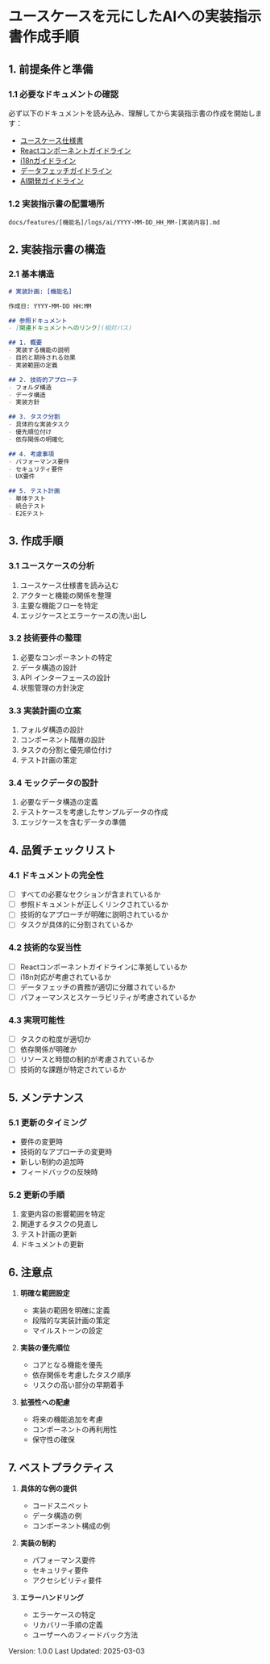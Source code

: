 # ユースケースを元にしたAIへの実装指示書作成手順

## 1. 前提条件と準備

### 1.1 必要なドキュメントの確認
必ず以下のドキュメントを読み込み、理解してから実装指示書の作成を開始します：

- [ユースケース仕様書](../usecases/)
- [Reactコンポーネントガイドライン](./react-components.md)
- [i18nガイドライン](./i18n-guidelines.md)
- [データフェッチガイドライン](./data-fetching.md)
- [AI開発ガイドライン](./ai-development.md)

### 1.2 実装指示書の配置場所
```
docs/features/[機能名]/logs/ai/YYYY-MM-DD_HH_MM-[実装内容].md
```

## 2. 実装指示書の構造

### 2.1 基本構造
```markdown
# 実装計画: [機能名]

作成日: YYYY-MM-DD HH:MM

## 参照ドキュメント
- [関連ドキュメントへのリンク](相対パス)

## 1. 概要
- 実装する機能の説明
- 目的と期待される効果
- 実装範囲の定義

## 2. 技術的アプローチ
- フォルダ構造
- データ構造
- 実装方針

## 3. タスク分割
- 具体的な実装タスク
- 優先順位付け
- 依存関係の明確化

## 4. 考慮事項
- パフォーマンス要件
- セキュリティ要件
- UX要件

## 5. テスト計画
- 単体テスト
- 統合テスト
- E2Eテスト
```

## 3. 作成手順

### 3.1 ユースケースの分析
1. ユースケース仕様書を読み込む
2. アクターと機能の関係を整理
3. 主要な機能フローを特定
4. エッジケースとエラーケースの洗い出し

### 3.2 技術要件の整理
1. 必要なコンポーネントの特定
2. データ構造の設計
3. API インターフェースの設計
4. 状態管理の方針決定

### 3.3 実装計画の立案
1. フォルダ構造の設計
2. コンポーネント階層の設計
3. タスクの分割と優先順位付け
4. テスト計画の策定

### 3.4 モックデータの設計
1. 必要なデータ構造の定義
2. テストケースを考慮したサンプルデータの作成
3. エッジケースを含むデータの準備

## 4. 品質チェックリスト

### 4.1 ドキュメントの完全性
- [ ] すべての必要なセクションが含まれているか
- [ ] 参照ドキュメントが正しくリンクされているか
- [ ] 技術的なアプローチが明確に説明されているか
- [ ] タスクが具体的に分割されているか

### 4.2 技術的な妥当性
- [ ] Reactコンポーネントガイドラインに準拠しているか
- [ ] i18n対応が考慮されているか
- [ ] データフェッチの責務が適切に分離されているか
- [ ] パフォーマンスとスケーラビリティが考慮されているか

### 4.3 実現可能性
- [ ] タスクの粒度が適切か
- [ ] 依存関係が明確か
- [ ] リソースと時間の制約が考慮されているか
- [ ] 技術的な課題が特定されているか

## 5. メンテナンス

### 5.1 更新のタイミング
- 要件の変更時
- 技術的なアプローチの変更時
- 新しい制約の追加時
- フィードバックの反映時

### 5.2 更新の手順
1. 変更内容の影響範囲を特定
2. 関連するタスクの見直し
3. テスト計画の更新
4. ドキュメントの更新

## 6. 注意点

1. **明確な範囲設定**
   - 実装の範囲を明確に定義
   - 段階的な実装計画の策定
   - マイルストーンの設定

2. **実装の優先順位**
   - コアとなる機能を優先
   - 依存関係を考慮したタスク順序
   - リスクの高い部分の早期着手

3. **拡張性への配慮**
   - 将来の機能追加を考慮
   - コンポーネントの再利用性
   - 保守性の確保

## 7. ベストプラクティス

1. **具体的な例の提供**
   - コードスニペット
   - データ構造の例
   - コンポーネント構成の例

2. **実装の制約**
   - パフォーマンス要件
   - セキュリティ要件
   - アクセシビリティ要件

3. **エラーハンドリング**
   - エラーケースの特定
   - リカバリー手順の定義
   - ユーザーへのフィードバック方法

Version: 1.0.0
Last Updated: 2025-03-03